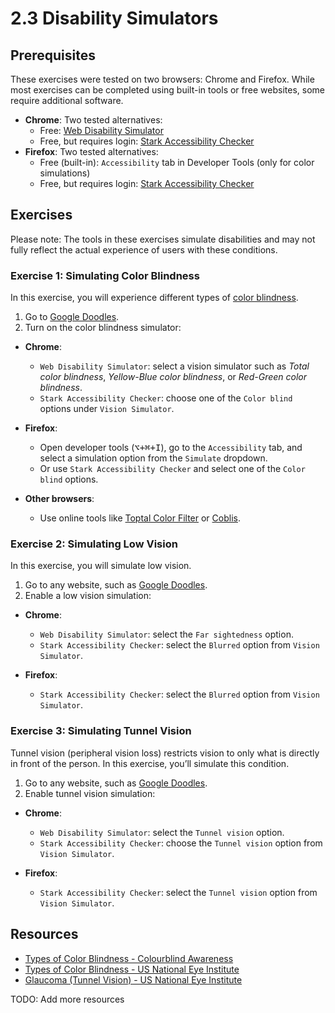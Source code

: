 # 2.3 Disability Simulators

## Prerequisites

These exercises were tested on two browsers: Chrome and Firefox. While most exercises can be completed using built-in tools or free websites, some require additional software.

- **Chrome**: Two tested alternatives:
  - Free: [Web Disability Simulator](https://chromewebstore.google.com/detail/web-disability-simulator/olioanlbgbpmdlgjnnampnnlohigkjla)
  - Free, but requires login: [Stark Accessibility Checker](https://chromewebstore.google.com/detail/stark-accessibility-check/fkfaapnmfippddbeemjjbclenphooipm)
- **Firefox**: Two tested alternatives:
  - Free (built-in): `Accessibility` tab in Developer Tools (only for color simulations)
  - Free, but requires login: [Stark Accessibility Checker](https://addons.mozilla.org/en-US/firefox/addon/stark-accessibility-checker/)

## Exercises

Please note: The tools in these exercises simulate disabilities and may not fully reflect the actual experience of users with these conditions.

### Exercise 1: Simulating Color Blindness

In this exercise, you will experience different types of [color blindness](https://www.nei.nih.gov/learn-about-eye-health/eye-conditions-and-diseases/color-blindness/types-color-vision-deficiency).

1. Go to [Google Doodles](https://doodles.google/).
2. Turn on the color blindness simulator:

- **Chrome**:
  - `Web Disability Simulator`: select a vision simulator such as _Total color blindness_, _Yellow-Blue color blindness_, or _Red-Green color blindness_.
  - `Stark Accessibility Checker`: choose one of the `Color blind` options under `Vision Simulator`.
  
- **Firefox**:
  - Open developer tools (<kbd>⌥+⌘+I</kbd>), go to the `Accessibility` tab, and select a simulation option from the `Simulate` dropdown.
  - Or use `Stark Accessibility Checker` and select one of the `Color blind` options.

- **Other browsers**:
  - Use online tools like [Toptal Color Filter](https://www.toptal.com/designers/colorfilter/) or [Coblis](https://www.color-blindness.com/coblis-color-blindness-simulator/).

### Exercise 2: Simulating Low Vision

In this exercise, you will simulate low vision.

1. Go to any website, such as [Google Doodles](https://doodles.google/).
2. Enable a low vision simulation:

- **Chrome**:
  - `Web Disability Simulator`: select the `Far sightedness` option.
  - `Stark Accessibility Checker`: select the `Blurred` option from `Vision Simulator`.
  
- **Firefox**:
  - `Stark Accessibility Checker`: select the `Blurred` option from `Vision Simulator`.

### Exercise 3: Simulating Tunnel Vision

Tunnel vision (peripheral vision loss) restricts vision to only what is directly in front of the person. In this exercise, you’ll simulate this condition.

1. Go to any website, such as [Google Doodles](https://doodles.google/).
2. Enable tunnel vision simulation:

- **Chrome**:
  - `Web Disability Simulator`: select the `Tunnel vision` option.
  - `Stark Accessibility Checker`: choose the `Tunnel vision` option from `Vision Simulator`.
  
- **Firefox**:
  - `Stark Accessibility Checker`: select the `Tunnel vision` option from `Vision Simulator`.

## Resources

- [Types of Color Blindness - Colourblind Awareness](https://www.colourblindawareness.org/colour-blindness/types-of-colour-blindness/)
- [Types of Color Blindness - US National Eye Institute](https://www.nei.nih.gov/learn-about-eye-health/eye-conditions-and-diseases/color-blindness/types-color-vision-deficiency)
- [Glaucoma (Tunnel Vision) - US National Eye Institute](https://www.nei.nih.gov/learn-about-eye-health/eye-conditions-and-diseases/glaucoma)

TODO: Add more resources
